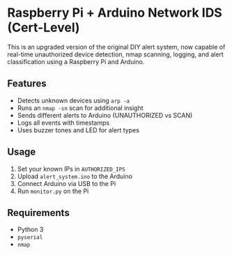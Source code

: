 # Raspberry Pi + Arduino Network IDS (Cert-Level)

This is an upgraded version of the original DIY alert system, now capable of real-time unauthorized device detection, nmap scanning, logging, and alert classification using a Raspberry Pi and Arduino.

## Features
- Detects unknown devices using `arp -a`
- Runs an `nmap -sn` scan for additional insight
- Sends different alerts to Arduino (UNAUTHORIZED vs SCAN)
- Logs all events with timestamps
- Uses buzzer tones and LED for alert types

## Usage
1. Set your known IPs in `AUTHORIZED_IPS`
2. Upload `alert_system.ino` to the Arduino
3. Connect Arduino via USB to the Pi
4. Run `monitor.py` on the Pi

## Requirements
- Python 3
- `pyserial`
- `nmap`
